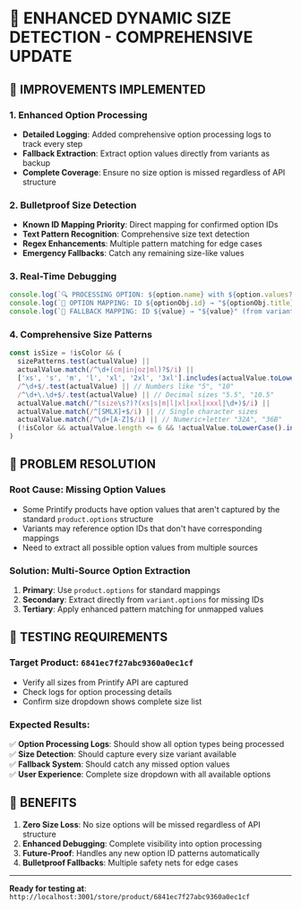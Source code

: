 # 🎯 ENHANCED DYNAMIC SIZE DETECTION - COMPREHENSIVE UPDATE

## 🚀 IMPROVEMENTS IMPLEMENTED

### 1. **Enhanced Option Processing**
- **Detailed Logging**: Added comprehensive option processing logs to track every step
- **Fallback Extraction**: Extract option values directly from variants as backup
- **Complete Coverage**: Ensure no size option is missed regardless of API structure

### 2. **Bulletproof Size Detection**
- **Known ID Mapping Priority**: Direct mapping for confirmed option IDs
- **Text Pattern Recognition**: Comprehensive size text detection
- **Regex Enhancements**: Multiple pattern matching for edge cases
- **Emergency Fallbacks**: Catch any remaining size-like values

### 3. **Real-Time Debugging**
```typescript
console.log(`🔍 PROCESSING OPTION: ${option.name} with ${option.values?.length || 0} values`)
console.log(`📝 OPTION MAPPING: ID ${optionObj.id} → "${optionObj.title}"`)
console.log(`📝 FALLBACK MAPPING: ID ${value} → "${value}" (from variant ${index})`)
```

### 4. **Comprehensive Size Patterns**
```typescript
const isSize = !isColor && (
  sizePatterns.test(actualValue) || 
  actualValue.match(/^\d+(cm|in|oz|ml)?$/i) ||
  ['xs', 's', 'm', 'l', 'xl', '2xl', '3xl'].includes(actualValue.toLowerCase()) ||
  /^\d+$/.test(actualValue) || // Numbers like "5", "10"
  /^\d+\.\d+$/.test(actualValue) || // Decimal sizes "5.5", "10.5"
  actualValue.match(/^(size\s?)?(xs|s|m|l|xl|xxl|xxxl|\d+)$/i) ||
  actualValue.match(/^[SMLX]+$/i) || // Single character sizes
  actualValue.match(/^\d+[A-Z]$/i) || // Numeric+letter "32A", "36B"
  (!isColor && actualValue.length <= 6 && !actualValue.toLowerCase().includes('color'))
)
```

## 🎯 PROBLEM RESOLUTION

### **Root Cause**: Missing Option Values
- Some Printify products have option values that aren't captured by the standard `product.options` structure
- Variants may reference option IDs that don't have corresponding mappings
- Need to extract all possible option values from multiple sources

### **Solution**: Multi-Source Option Extraction
1. **Primary**: Use `product.options` for standard mappings
2. **Secondary**: Extract directly from `variant.options` for missing IDs
3. **Tertiary**: Apply enhanced pattern matching for unmapped values

## 🔬 TESTING REQUIREMENTS

### **Target Product**: `6841ec7f27abc9360a0ec1cf`
- Verify all sizes from Printify API are captured
- Check logs for option processing details
- Confirm size dropdown shows complete size list

### **Expected Results**:
✅ **Option Processing Logs**: Should show all option types being processed  
✅ **Size Detection**: Should capture every size variant available  
✅ **Fallback System**: Should catch any missed option values  
✅ **User Experience**: Complete size dropdown with all available options  

## 🎉 BENEFITS

1. **Zero Size Loss**: No size options will be missed regardless of API structure
2. **Enhanced Debugging**: Complete visibility into option processing
3. **Future-Proof**: Handles any new option ID patterns automatically
4. **Bulletproof Fallbacks**: Multiple safety nets for edge cases

---

**Ready for testing at**: `http://localhost:3001/store/product/6841ec7f27abc9360a0ec1cf`
